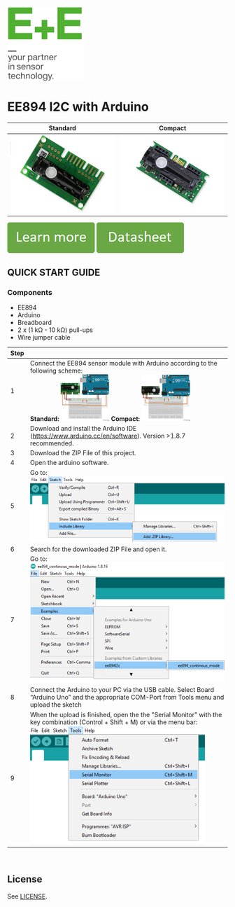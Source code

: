 [![E+E_Logo](./images/epluse-logo.png)](https://www.epluse.com/en/)

# EE894 I2C with Arduino


|Standard | Compact|
|------------ | ------------|
|![EE894_standard](./images/EE894-co2-element_standard.png) | ![EE894_compact](./images/EE894-co2-element_compact.png)|


[![button1](./images/learn-more.png)](https://www.epluse.com/en/products/co2-measurement/co2-sensor/ee894/)   [![button2](./images/data-sheet.png)](https://downloads.epluse.com/fileadmin/data/product/ee894/datasheet_EE894.pdf) 



## QUICK START GUIDE  

### Components 
- EE894
- Arduino
- Breadboard 
- 2 x (1 kΩ - 10 kΩ) pull-ups
- Wire jumper cable <br>

| Step |                                                                                                                                                             |
|------|-------------------------------------------------------------------------------------------------------------------------------------------------------------|
| 1    | Connect the EE894 sensor module with Arduino according to the following scheme: <br> __Standard:__ [<img src="images/EE894_arduino.png" width="25%"/>](images/EE894_arduino.png)  __Compact:__ [<img src="images/EE894_compact.png" width="25%"/>](images/EE894_compact.png)|
| 2    | Download and install the Arduino IDE (https://www.arduino.cc/en/software). Version >1.8.7 recommended.                                                            |
| 3    | Download the ZIP File of this project.|
| 4    | Open the arduino software.|
| 5    | Go to: <br>[<img src="images/add_library.png" width="550"/>](images/add_library.png) |
| 6    | Search for the downloaded ZIP File and open it.|
| 7    | Go to:<br>[<img src="images/open_file.png" width="500"/>](images/open_file.png)|
| 8    | Connect the Arduino to your PC via the USB cable. Select Board “Arduino Uno” and the appropriate COM-Port from Tools menu and upload the sketch |
| 9    | When the upload is finished, open the the "Serial Monitor" with the key combination (Control + Shift + M) or via the menu bar: <br> [<img src="images/serial_Monitor.png" width="400"/>](images/serial_Monitor.png) |


<br>

## License 
See [LICENSE](LICENSE).